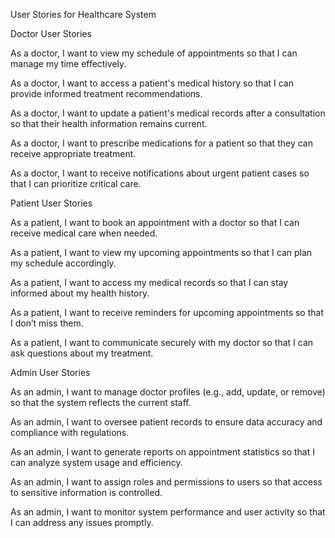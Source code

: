 User Stories for Healthcare System

Doctor User Stories





As a doctor, I want to view my schedule of appointments so that I can manage my time effectively.



As a doctor, I want to access a patient's medical history so that I can provide informed treatment recommendations.



As a doctor, I want to update a patient's medical records after a consultation so that their health information remains current.



As a doctor, I want to prescribe medications for a patient so that they can receive appropriate treatment.



As a doctor, I want to receive notifications about urgent patient cases so that I can prioritize critical care.

Patient User Stories





As a patient, I want to book an appointment with a doctor so that I can receive medical care when needed.



As a patient, I want to view my upcoming appointments so that I can plan my schedule accordingly.



As a patient, I want to access my medical records so that I can stay informed about my health history.



As a patient, I want to receive reminders for upcoming appointments so that I don’t miss them.



As a patient, I want to communicate securely with my doctor so that I can ask questions about my treatment.

Admin User Stories





As an admin, I want to manage doctor profiles (e.g., add, update, or remove) so that the system reflects the current staff.



As an admin, I want to oversee patient records to ensure data accuracy and compliance with regulations.



As an admin, I want to generate reports on appointment statistics so that I can analyze system usage and efficiency.



As an admin, I want to assign roles and permissions to users so that access to sensitive information is controlled.



As an admin, I want to monitor system performance and user activity so that I can address any issues promptly.
